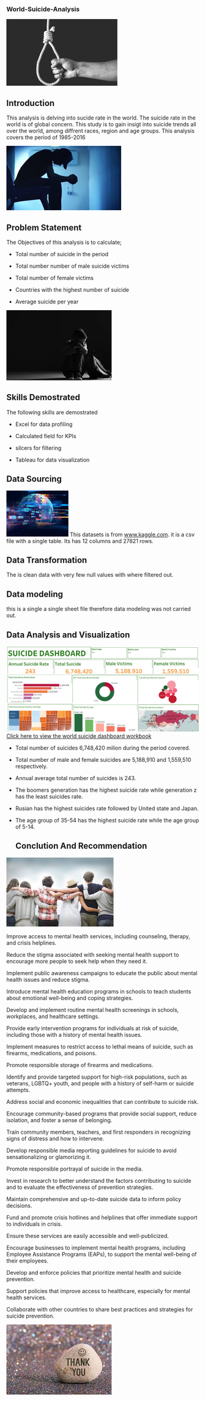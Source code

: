 ### World-Suicide-Analysis
![](image.jpeg)

## Introduction

This analysis is delving into sucide rate in the world. The suicide rate in the world is of global concern. This study is to gain insigt into suicide trends all over the world, among diffrent races, region and age groups. This analysis covers the period of 1985-2016

![](images.jpeg)

## Problem Statement 

The Objectives of this analysis is to calculate; 
- Total number of suicide in the period

- Total number number of male suicide victims

- Total number of female victims

- Countries with the highest number of suicide

- Average suicide per year

![](dashboard2.jpeg)

  ## Skills Demostrated

  The following skills are demostrated

  - Excel for data profiling
    
  - Calculated field for KPIs
    
  - silcers for filtering
    
  - Tableau for data visualization


## Data Sourcing 
![](datasource.jpeg)
This datasets is from www.kaggle.com. it is a csv file with a single table. Its has 12 columns and 27821 rows.


## Data Transformation 
The is clean data with very few null values with where filtered out. 


## Data modeling 
this is a single a single sheet file therefore data modeling was not carried out.


## Data Analysis and Visualization 

![](Suicide.png)
[Click here to view the world suicide dashboard workbook](https://public.tableau.com/app/profile/ussy.page/viz/Suicide_Dashboard/Dashboard1)

- Total number of suicides 6,748,420 milion during the period covered.

- Total number of male and female suicides are 5,188,910 and 1,559,510 respectively.

- Annual average total number of suicides is 243.

- The boomers generation has the highest suicide rate while generation z has the least suicides rate.

- Rusian has the highest suicides rate followed by United state and Japan.

- The age group of 35-54 has the highest suicide rate while the age group of 5-14.



  ## Conclution And Recommendation 

![](SUPPORT.jpeg)
 
Improve access to mental health services, including counseling, therapy, and crisis helplines.

Reduce the stigma associated with seeking mental health support to encourage more people to seek help when they need it.

Implement public awareness campaigns to educate the public about mental health issues and reduce stigma.

Introduce mental health education programs in schools to teach students about emotional well-being and coping strategies.
 
Develop and implement routine mental health screenings in schools, workplaces, and healthcare settings.

Provide early intervention programs for individuals at risk of suicide, including those with a history of mental health issues.
 
Implement measures to restrict access to lethal means of suicide, such as firearms, medications, and poisons.

Promote responsible storage of firearms and medications.
 
Identify and provide targeted support for high-risk populations, such as veterans, LGBTQ+ youth, and people with a history of self-harm or suicide attempts.

Address social and economic inequalities that can contribute to suicide risk.
 
Encourage community-based programs that provide social support, reduce isolation, and foster a sense of belonging.

Train community members, teachers, and first responders in recognizing signs of distress and how to intervene.

Develop responsible media reporting guidelines for suicide to avoid sensationalizing or glamorizing it.

Promote responsible portrayal of suicide in the media.

Invest in research to better understand the factors contributing to suicide and to evaluate the effectiveness of prevention strategies.
 
Maintain comprehensive and up-to-date suicide data to inform policy decisions.
 
Fund and promote crisis hotlines and helplines that offer immediate support to individuals in crisis.

Ensure these services are easily accessible and well-publicized.

Encourage businesses to implement mental health programs, including Employee Assistance Programs (EAPs), to support the mental well-being of their employees.
 
Develop and enforce policies that prioritize mental health and suicide prevention.

Support policies that improve access to healthcare, especially for mental health services.
 
Collaborate with other countries to share best practices and strategies for suicide prevention.

  ![](download.jpeg)
